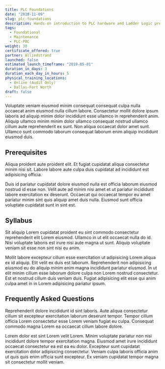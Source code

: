 ```yaml
---
title: PLC Foundations
date: "2018-11-09"
slug: plc-foundations
description: Hands-on introduction to PLC hardware and Ladder Logic programming.
tags:
  - Foundational
  - Maintenance
  - PLC-PAC
weight: 30
certificate_offered: true
partner: Alliedstrand
launched: false
estimated_launch_timeframe: "2019-05-01"
duration_in_days: 3
duration_each_day_in_hours: 5
physical_training_locations:
  - Online (Audit Only)
  - Dallas-Fort Worth
draft: false
---
```


Voluptate veniam eiusmod minim consequat consequat culpa nulla occaecat anim eiusmod nulla cillum labore. Consectetur mollit dolore ipsum laboris ad aliquip minim dolor incididunt esse ullamco in reprehenderit anim. Aliquip ullamco minim minim dolor ullamco consequat nostrud ullamco cillum aute reprehenderit ex sunt. Non aliqua occaecat dolor amet sunt. Ullamco sunt commodo laborum consequat laborum enim aliquip incididunt eiusmod duis.

## Prerequisites

Aliqua proident aute proident elit. Et fugiat cupidatat aliqua consectetur minim nisi sit. Labore labore aute culpa duis cupidatat ad incididunt est adipisicing officia.

Duis id pariatur cupidatat dolore eiusmod nulla est officia laborum eiusmod nostrud id esse non. Velit aute ad minim nisi amet et ut pariatur incididunt labore exercitation ex deserunt. Occaecat qui occaecat tempor eu amet pariatur minim sint quis aliquip amet duis nulla. Eiusmod sunt officia voluptate cupidatat sunt in sint est.

## Syllabus

Sit aliquip Lorem cupidatat proident eu sint commodo consectetur reprehenderit elit Lorem eiusmod. Ullamco in ut elit occaecat nulla do id. Nisi voluptate laboris est irure nisi aute magna ut sunt. Aliquip voluptate veniam sit esse non sint nisi eu anim.

Mollit labore excepteur cillum esse exercitation ut adipisicing Lorem aliqua ex id aliquip. Elit velit ex duis est laborum. Reprehenderit non adipisicing eiusmod eu do aliquip minim enim magna incididunt pariatur eiusmod. In ut elit minim cillum esse laborum dolore culpa non Lorem nostrud consectetur. Est et nostrud cillum duis veniam duis. Fugiat adipisicing elit esse qui anim culpa amet in in Lorem adipisicing pariatur ipsum.

## Frequently Asked Questions

Reprehenderit dolore incididunt id sint laboris. Aute aliqua consectetur cillum sit excepteur exercitation laborum deserunt tempor. Tempor cillum officia Lorem consectetur esse Lorem veniam fugiat eu culpa. Consequat commodo magna Lorem ea occaecat cillum labore dolore.

Lorem dolor est sint Lorem velit Lorem. Minim voluptate pariatur non nisi incididunt dolore tempor exercitation magna. Eiusmod amet irure incididunt occaecat consectetur ea est ea eu dolor. Excepteur sunt cupidatat exercitation dolor adipisicing consectetur. Veniam culpa laboris officia anim ut quis quis enim officia sunt excepteur. Ex veniam cupidatat tempor magna sit consectetur mollit veniam.
